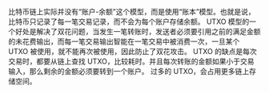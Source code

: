 比特币链上实际并没有“账户-余额”这个模型，而是使用“账本”模型。也就是说，比特币只记录了每一笔交易记录，而不会为每个账户存储余额。
UTXO 模型的一个好处是解决了双花问题，当发生一笔转账时，发送者必须要引用之前的满足金额的未花费输出，而每一笔交易输出智能在一笔交易中被消费一次，一旦某个 UTXO 被使用，就不能再次被使用，因此防止了双花攻击。
UTXO 的缺点是每次交易时，都要从链上查找 UTXO，比较耗时。并且每次转账的金额如果小于交易输入，那么剩余的金额必须要转到一个账户。
过多的 UTXO，会占用更多链上存储空间。